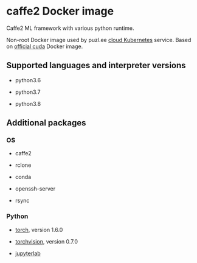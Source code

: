 # caffe2 Docker image

Caffe2 ML framework with various python runtime.

Non-root Docker image used by puzl.ee [cloud Kubernetes](https://puzl.ee) service. Based on [official cuda](https://hub.docker.com/r/nvidia/cuda) Docker image.

## Supported languages and interpreter versions

- python3.6

- python3.7

- python3.8

## Additional packages
### OS

- caffe2

- rclone

- conda

- openssh-server

- rsync

### Python

- [torch](https://pypi.org/project/torch/), version 1.6.0

- [torchvision](https://pypi.org/project/torchvision/), version 0.7.0

- [jupyterlab](https://pypi.org/project/jupyterlab/)

